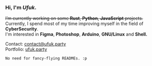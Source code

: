 <h3 align="left">Hi, I'm <em>Ufuk</em>.</h3>

<p>
  <del>I’m currently working on some <strong>Rust</strong>, <strong>Python</strong>, <strong>JavaScript</strong> projects. <br></del>
  Currently, I spend most of my time improving myself in the field of <strong>CyberSecurity</strong>.<br>
  I'm interested in <strong>Figma</strong>, <strong>Photoshop</strong>, <strong>Arduino</strong>, <strong>GNU/Linux</strong> and <strong>Shell.</strong>

  Contact: [contact@ufuk.party](mailto:contact@ufuk.party)<br>
  Portfolio: [ufuk.party](https://www.ufuk.party/)
</p>

`No need for fancy-flying READMEs. :p `
